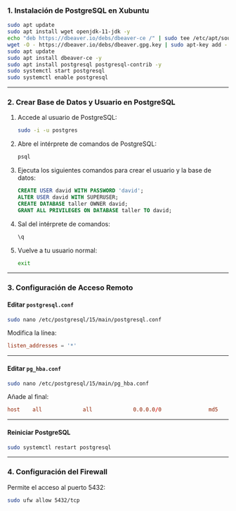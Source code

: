 ### **1. Instalación de PostgreSQL en Xubuntu**

```sh
sudo apt update
sudo apt install wget openjdk-11-jdk -y
echo "deb https://dbeaver.io/debs/dbeaver-ce /" | sudo tee /etc/apt/sources.list.d/dbeaver.list
wget -O - https://dbeaver.io/debs/dbeaver.gpg.key | sudo apt-key add -
sudo apt update
sudo apt install dbeaver-ce -y
sudo apt install postgresql postgresql-contrib -y
sudo systemctl start postgresql
sudo systemctl enable postgresql
```

---

### **2. Crear Base de Datos y Usuario en PostgreSQL**

1. Accede al usuario de PostgreSQL:
    ```sh
    sudo -i -u postgres
    ```

2. Abre el intérprete de comandos de PostgreSQL:
    ```sh
    psql
    ```

3. Ejecuta los siguientes comandos para crear el usuario y la base de datos:

    ```sql
    CREATE USER david WITH PASSWORD 'david';
    ALTER USER david WITH SUPERUSER;
    CREATE DATABASE taller OWNER david;
    GRANT ALL PRIVILEGES ON DATABASE taller TO david;
    ```

4. Sal del intérprete de comandos:
    ```sh
    \q
    ```

5. Vuelve a tu usuario normal:
    ```sh
    exit
    ```

---

### **3. Configuración de Acceso Remoto**

#### Editar `postgresql.conf`

```sh
sudo nano /etc/postgresql/15/main/postgresql.conf
```

Modifica la línea:

```conf
listen_addresses = '*'
```

---

#### Editar `pg_hba.conf`

```sh
sudo nano /etc/postgresql/15/main/pg_hba.conf
```

Añade al final:

```conf
host    all             all             0.0.0.0/0               md5
```

---

#### Reiniciar PostgreSQL

```sh
sudo systemctl restart postgresql
```

---

### **4. Configuración del Firewall**

Permite el acceso al puerto 5432:

```sh
sudo ufw allow 5432/tcp
```